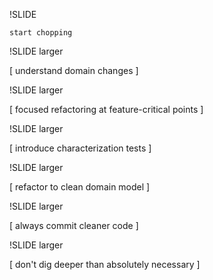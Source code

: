 
!SLIDE

    start chopping

!SLIDE larger

[ understand domain changes ]

!SLIDE larger

[ focused refactoring at feature-critical points ]

!SLIDE larger

[ introduce characterization tests ]

!SLIDE larger

[ refactor to clean domain model ]

!SLIDE larger

[ always commit cleaner code ]

!SLIDE larger

[ don't dig deeper than absolutely necessary ]

